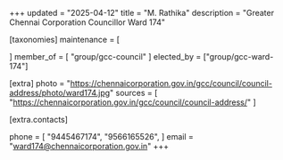 +++
updated = "2025-04-12"
title = "M. Rathika"
description = "Greater Chennai Corporation Councillor Ward 174"

[taxonomies]
maintenance = [

]
member_of = [
    "group/gcc-council"
]
elected_by = ["group/gcc-ward-174"]

[extra]
photo = "https://chennaicorporation.gov.in/gcc/council/council-address/photo/ward174.jpg"
sources = [
    "https://chennaicorporation.gov.in/gcc/council/council-address/"
]

[extra.contacts]

phone = [
    "9445467174",
    "9566165526",
    ]
email = "ward174@chennaicorporation.gov.in"
+++